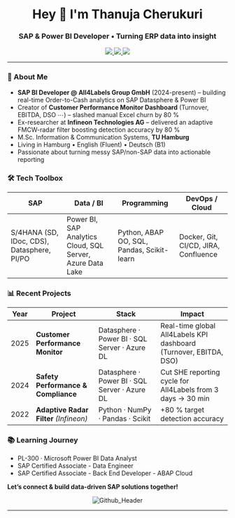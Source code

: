 <h1 align="center">Hey 👋 I'm Thanuja Cherukuri</h1>
<h3 align="center">SAP & Power BI Developer • Turning ERP data into insight</h3>

<p align="center">
  <a href="mailto:thanujacherukuri111@gmail.com">
    <img src="https://img.shields.io/badge/Email-D14836?style=for-the-badge&logo=gmail&logoColor=white"/>
  </a>
  <a href="https://www.linkedin.com/in/thanuja-c/">
    <img src="https://img.shields.io/badge/LinkedIn-0A66C2?style=for-the-badge&logo=linkedin&logoColor=white"/>
  </a>
  <a href="https://github.com/Cherukuri-Thanu">
    <img src="https://img.shields.io/github/followers/Cherukuri-Thanu?style=for-the-badge&label=Follow&logo=github"/>
  </a>
</p>

---

### 🚀 About Me
- **SAP BI Developer @ All4Labels Group GmbH** (2024-present) – building real-time Order-to-Cash analytics on SAP Datasphere & Power BI  
- Creator of **Customer Performance Monitor Dashboard** (Turnover, EBITDA, DSO ⋯) – slashed manual Excel churn by 80 %  
- Ex-researcher at **Infineon Technologies AG** – delivered an adaptive FMCW-radar filter boosting detection accuracy by 80 %  
- M.Sc. Information & Communication Systems, **TU Hamburg**  
- Living in Hamburg • English (Fluent) • Deutsch (B1)  
- Passionate about turning messy SAP/non-SAP data into actionable reporting

### 🛠️ Tech Toolbox
| SAP | Data / BI | Programming | DevOps / Cloud |
|-----|-----------|-------------|----------------|
| S/4HANA (SD, IDoc, CDS), Datasphere, PI/PO | Power BI, SAP Analytics Cloud, SQL Server, Azure Data Lake | Python, ABAP OO, SQL, Pandas, Scikit-learn | Docker, Git, CI/CD, JIRA, Confluence |

### 📊 Recent Projects
| Year | Project | Stack | Impact |
|------|---------|-------|--------|
| 2025 | **Customer Performance Monitor** | Datasphere · Power BI · SQL Server · Azure DL | Real-time global All4Labels KPI dashboard (Turnover, EBITDA, DSO) |
| 2024 | **Safety Performance & Compliance** | Datasphere · Power BI · SQL Server · Azure DL | Cut SHE reporting cycle for All4Labels from 3 days → 30 min |
| 2022 | **Adaptive Radar Filter** *(Infineon)* | Python · NumPy · Pandas · Scikit | +80 % target detection accuracy |

### 📚 Learning Journey
- PL-300 · Microsoft Power BI Data Analyst  
- SAP Certified Associate - Data Engineer
- SAP Certified Associate - Back End Developer - ABAP Cloud
  
**Let’s connect & build data-driven SAP solutions together!**

<div align="center">
  
![Github_Header](https://github.com/Thanu-Cherukuri/Thanu-Cherukuri/assets/112831076/cde20d72-2ae7-4421-b7eb-75a26b176b2a)

---


